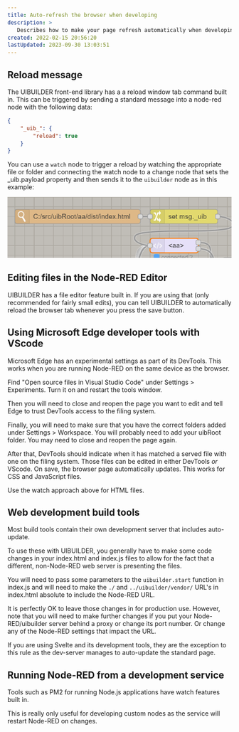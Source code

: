 ```yaml
---
title: Auto-refresh the browser when developing
description: >
   Describes how to make your page refresh automatically when developing front-end code.
created: 2022-02-15 20:56:20
lastUpdated: 2023-09-30 13:03:51
---
```


## Reload message

The UIBUILDER front-end library has a a reload window tab command built in. This can be triggered by sending a standard message into a node-red node with the following data:

```json
{
    "_uib_": {
        "reload": true
    }
}
```

You can use a `watch` node to trigger a reload by watching the appropriate file or folder and connecting the watch node to a change node that sets the _uib.payload property and then sends it to the `uibuilder` node as in this example:

![Watch autorefresh example](images/watch-example.png)

## Editing files in the Node-RED Editor

UIBUILDER has a file editor feature built in. If you are using that (only recommended for fairly small edits), you can tell UIBUILDER to automatically reload the browser tab whenever you press the save button.

## Using Microsoft Edge developer tools with VScode

Microsoft Edge has an experimental settings as part of its DevTools. This works when you are running Node-RED on the same device as the browser.

Find "Open source files in Visual Studio Code" under Settings > Experiments. Turn it on and restart the tools window.

Then you will need to close and reopen the page you want to edit and tell Edge to trust DevTools access to the filing system.

Finally, you will need to make sure that you have the correct folders added under Settings > Workspace. You will probably need to add your uibRoot folder. You may need to close and reopen the page again.

After that, DevTools should indicate when it has matched a served file with one on the filing system. Those files can be edited in either DevTools _or_ VScode. On save, the browser page automatically updates. This works for CSS and JavaScript files.

Use the watch approach above for HTML files.

## Web development build tools

Most build tools contain their own development server that includes auto-update.

To use these with UIBUILDER, you generally have to make some code changes in your index.html and index.js files to allow for the fact that a different, non-Node-RED web server is presenting the files.

You will need to pass some parameters to the `uibuilder.start` function in index.js and will need to make the `./` and `../uibuilder/vendor/` URL's in index.html absolute to include the Node-RED URL.

It is perfectly OK to leave those changes in for production use. However, note that you will need to make further changes if you put your Node-RED/uibuilder server behind a proxy or change its port number. Or change any of the Node-RED settings that impact the URL.

If you are using Svelte and its development tools, they are the exception to this rule as the dev-server manages to auto-update the standard page.

## Running Node-RED from a development service

Tools such as PM2 for running Node.js applications have watch features built in.

This is really only useful for developing custom nodes as the service will restart Node-RED on changes.
